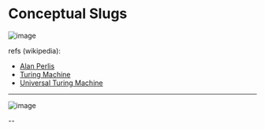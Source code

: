 # Conceptual Slugs


![image](https://user-images.githubusercontent.com/185555/190882816-5f779561-d6af-479e-bd70-626613e1d6f5.png)

refs (wikipedia):
- [Alan Perlis](https://en.wikipedia.org/wiki/Alan_Perlis)
- [Turing Machine](https://en.wikipedia.org/wiki/Turing_machine)
- [Universal Turing Machine](https://en.wikipedia.org/wiki/Universal_Turing_machine)


---

![image](https://user-images.githubusercontent.com/185555/190882892-78c83fab-cb96-4b22-8ff6-ab5ffd4e6336.png)



--
